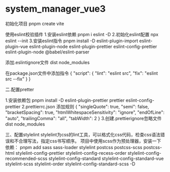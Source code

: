 # system_manager_vue3
初始化项目
pnpm create vite

使用eslint校验插件
1.安装eslint依赖
pnpm i eslint -D
2.初始化eslint配置
npx eslint --init
3.安装eslint指令
pnpm install -D eslint-plugin-import eslint-plugin-vue eslint-plugin-node eslint-plugin-prettier eslint-config-prettier eslint-plugin-node @babel/eslint-parser

添加.eslintignore文件
dist
node_modules

在package.json文件中添加指令
{
  "script": {
      "lint": "eslint src",
      "fix": "eslint src --fix"
  }
}

二.配置pretter

1.安装依赖包
pnpm install -D eslint-plugin-prettier prettier eslint-config-prettier
2.prettierrc.json 添加规则
{
  "singleQuote": true,
  "semi": false,
  "bracketSpacing": true,
  "htmlWhitespaceSensitivity": "ignore",
  "endOfLine": "auto",
  "trailingComma": "all",
  "tabWidth": 2
}
3.创建.prettierignore忽略文件
  dist
  node_modules

三、配置stylelint
stylelint为css的lint工具，可以格式化css代码，检查css语法错误和不合理写法，指定css书写顺序。
项目中使用scss作为预处理器，安装一下依赖：
pnpm add sass sass-loader stylelint postcss postcss-scss postcss-html stylelint-config-prettier stylelint-config-recess-order stylelint-config-recommended-scss stylelint-config-standard stylelint-config-standard-vue stylelint-scss stylelint-order stylelint-config-standard-scss -D
